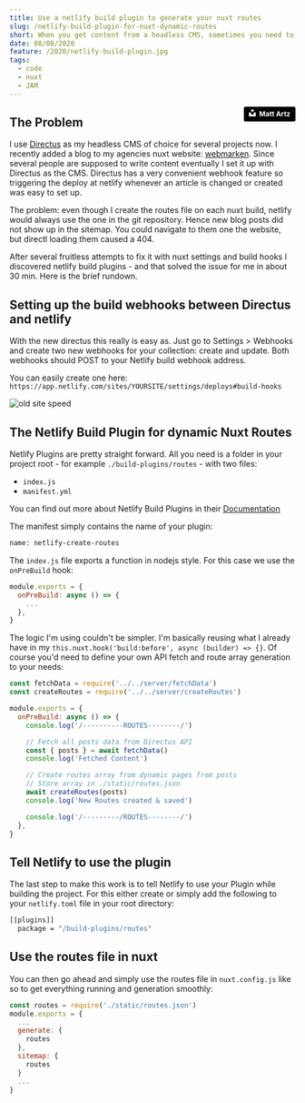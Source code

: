 ```yaml
---
title: Use a netlify build plugin to generate your nuxt routes  
slug: /netlify-build-plugin-for-nuxt-dynamic-routes
short: When you get content from a headless CMS, sometimes you need to define a routes file for your nuxt build and sitemap file to work properly. Here I show you how to do that with netlify.
date: 08/08/2020
feature: /2020/netlify-build-plugin.jpg
tags:
  - code
  - nuxt
  - JAM
---
```

<a style="float:right;background-color:black;color:white;text-decoration:none;padding:4px 6px;font-family:-apple-system, BlinkMacSystemFont, &quot;San Francisco&quot;, &quot;Helvetica Neue&quot;, Helvetica, Ubuntu, Roboto, Noto, &quot;Segoe UI&quot;, Arial, sans-serif;font-size:12px;font-weight:bold;line-height:1.2;display:inline-block;border-radius:3px" href="https://unsplash.com/@mattartz?utm_source=unsplash&amp;utm_medium=referral&amp;utm_content=creditCopyText" target="_blank" rel="nofollow noopener noreferrer" title="Download free do whatever you want high-resolution photos from Matt Artz">
<span style="display:inline-block;padding:2px 3px"><svg xmlns="http://www.w3.org/2000/svg" style="height:12px;width:auto;position:relative;vertical-align:middle;top:-2px;fill:white" viewBox="0 0 32 32"><title>unsplash-logo</title><path d="M10 9V0h12v9H10zm12 5h10v18H0V14h10v9h12v-9z"></path></svg></span><span style="display:inline-block;padding:2px 3px">Matt Artz</span>
</a>

## The Problem

I use [Directus](https://github.com/directus/directus) as my headless CMS of choice for several projects now. I recently added a blog to my agencies nuxt website: [webmarken](https://webmarken.com). Since several people are supposed to write content eventually I set it up with Directus as the CMS. Directus has a very convenient webhook feature so triggering the deploy at netlify whenever an article is changed or created was easy to set up.

The problem: even though I create the routes file on each nuxt build, netlify would always use the one in the git repository. Hence new blog posts did not show up in the sitemap. You could navigate to them one the website, but directl loading them caused a 404.

After several fruitless attempts to fix it with nuxt settings and build hooks I discovered netlify build plugins - and that solved the issue for me in about 30 min. Here is the brief rundown.

## Setting up the build webhooks between Directus and netlify

With the new directus this really is easy as. Just go to Settings > Webhooks and create two new webhooks for your collection: create and update. Both webhooks should POST to your Netlify build webhook address. 

You can easily create one here: `https://app.netlify.com/sites/YOURSITE/settings/deploys#build-hooks`

![old site speed](/images/2020/directus-webhook.png)

## The Netlify Build Plugin for dynamic Nuxt Routes

Netlify Plugins are pretty straight forward. All you need is a folder in your project root - for example `./build-plugins/routes` - with two files:
- `index.js`
- `manifest.yml`

You can find out more about Netlify Build Plugins in their [Documentation](https://docs.netlify.com/configure-builds/build-plugins/create-plugins/)

The manifest simply contains the name of your plugin:

```bash
name: netlify-create-routes
```

The `index.js` file exports a function in nodejs style. For this case we use the `onPreBuild` hook:

```javascript
module.exports = {
  onPreBuild: async () => {
    ...
  },
}
```

The logic I'm using couldn't be simpler. I'm basically reusing what I already have in my `this.nuxt.hook('build:before', async (builder) => {}`. Of course you'd need to define your own API fetch and route array generation to your needs:

```javascript
const fetchData = require('../../server/fetchData')
const createRoutes = require('../../server/createRoutes')

module.exports = {
  onPreBuild: async () => {
    console.log('/----------ROUTES--------/')

    // Fetch all posts data from Directus API
    const { posts } = await fetchData()
    console.log('Fetched Content')

    // Create routes array from dynamic pages from posts
    // Store array in ./static/routes.json
    await createRoutes(posts)
    console.log('New Routes created & saved')

    console.log('/---------/ROUTES--------/')
  },
}
```
## Tell Netlify to use the plugin

The last step to make this work is to tell Netlify to use your Plugin while building the project. For this either create or simply add the following to your `netlify.toml` file in your root directory:

```bash
[[plugins]]
  package = "/build-plugins/routes"
```

## Use the routes file in nuxt

You can then go ahead and simply use the routes file in `nuxt.config.js` like so to get everything running and generation smoothly:

```javascript
const routes = require('./static/routes.json')
module.exports = {
  ...
  generate: {
    routes
  },
  sitemap: {
    routes
  }
  ...
}
```

